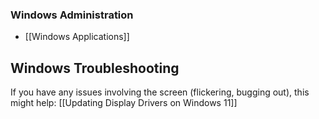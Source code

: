 ### Windows Administration
- [[Windows Applications]]

## Windows Troubleshooting
If you have any issues involving the screen (flickering, bugging out), this might help:
[[Updating Display Drivers on Windows 11]]